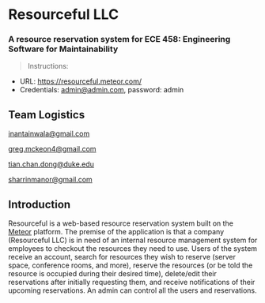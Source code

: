 # Resourceful LLC
### A resource reservation system for ECE 458: Engineering Software for Maintainability 

> Instructions:
- URL: https://resourceful.meteor.com/
- Credentials: admin@admin.com, password: admin

## Team Logistics
inantainwala@gmail.com

greg.mckeon4@gmail.com

tian.chan.dong@duke.edu

sharrinmanor@gmail.com

## Introduction
Resourceful is a web-based resource reservation system built on the [Meteor](https://www.meteor.com/) platform. The premise of the application is that a company (Resourceful LLC) is in need of an internal resource management system for employees to checkout the resources they need to use.
Users of the system receive an account, search for resources they wish to reserve (server space, conference rooms, and more), reserve the resources (or be told the resource is occupied during their desired time), delete/edit their reservations after initially requesting them, and receive notifications of their upcoming reservations.
An admin can control all the users and reservations.
